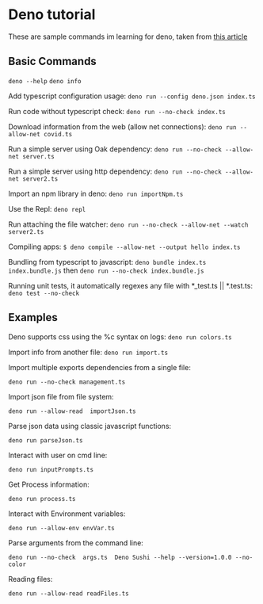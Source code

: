 # Deno tutorial

These are sample commands im learning for deno, taken from [this article](https://blog.appsignal.com/2022/02/09/an-introduction-to-deno-is-it-better-than-nodejs.html)


## Basic Commands

`deno --help`
`deno info` 

Add typescript configuration usage:
`deno run --config deno.json index.ts`

Run code without typescript check:
`deno run --no-check index.ts`

Download information from the web (allow net connections):
`deno run --allow-net covid.ts`

Run a simple server using Oak dependency:
`deno run --no-check --allow-net server.ts`

Run a simple server using http dependency:
`deno run --no-check --allow-net server2.ts`

Import an npm library in deno:
`deno run importNpm.ts`

Use the Repl:
`deno repl`

Run attaching the file watcher:
`deno run --no-check --allow-net --watch server2.ts`

Compiling apps:
`$ deno compile --allow-net --output hello index.ts`

Bundling from typescript to javascript:
`deno bundle index.ts index.bundle.js` then `deno run --no-check index.bundle.js`

Running unit tests, it automatically regexes any file with *_test.ts || *.test.ts:
`deno test --no-check`

## Examples

Deno supports css using the %c syntax on logs:
`deno run colors.ts`

Import info from another file:
`deno run import.ts`

Import multiple exports dependencies from a single file:

`deno run --no-check management.ts`

Import json file from file system:

`deno run --allow-read  importJson.ts`

Parse json data using classic javascript functions:

`deno run parseJson.ts`

Interact with user on cmd line:

`deno run inputPrompts.ts`

Get Process information:

`deno run process.ts`

Interact with Environment variables:

`deno run --allow-env envVar.ts` 

Parse arguments from the command line:

`deno run --no-check  args.ts  Deno Sushi --help --version=1.0.0 --no-color`

Reading files:

`deno run --allow-read readFiles.ts`